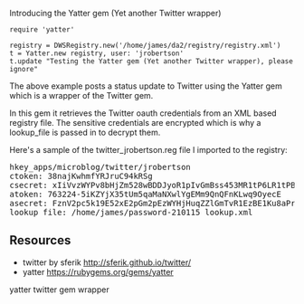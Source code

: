 Introducing the Yatter gem (Yet another Twitter wrapper)

    require 'yatter'

    registry = DWSRegistry.new('/home/james/da2/registry/registry.xml')
    t = Yatter.new registry, user: 'jrobertson'
    t.update "Testing the Yatter gem (Yet another Twitter wrapper), please ignore"

The above example posts a status update to Twitter using the Yatter gem which is a wrapper of the Twitter gem.

In this gem it retrieves the Twitter oauth credentials from an XML based registry file. The sensitive credentials are encrypted which is why a lookup_file is passed in to decrypt them.

Here's a sample of the twitter_jrobertson.reg file I imported to the registry:

<pre>
hkey_apps/microblog/twitter/jrobertson
ctoken: 38najKwhmfYRJruC94kRSg
csecret: xIiVvzWYPv8bHjZm528wBDDJyoR1pIvGmBss453MR1tP6LR1tPBBb7Ezrd6LqfZmsXBByoEJEJBBWYR18x7L8b
atoken: 763224-5iKZYjX35tUm5qaMaNXwlYgEMm9QnQFnKLwq9OyecE
asecret: FznV2pc5k19E52xE2pGm2pEzWYHjHuqZZlGmTvR1EzBE1Ku8aPrIy4WYvz2N1K2bPv9k1KPePvBEGmqAHjmBHj
lookup_file: /home/james/password-210115_lookup.xml
</pre>

## Resources

* twitter by sferik http://sferik.github.io/twitter/
* yatter https://rubygems.org/gems/yatter

yatter twitter gem wrapper

